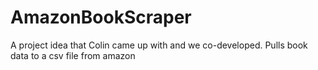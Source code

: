 # AmazonBookScraper
A project idea that Colin came up with and we co-developed. Pulls book data to a csv file from amazon
